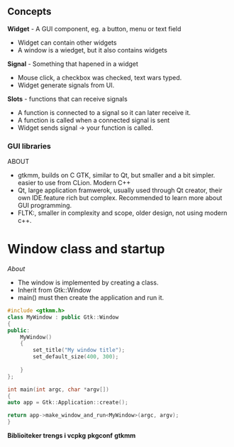 ## Concepts
**Widget** - A GUI component, eg. a button, menu or text field
- Widget can contain other widgets
- A window is a wiedget, but it also contains widgets

**Signal** - Something that hapened in a widget
- Mouse click, a checkbox was checked, text wars typed.
- Widget generate signals from UI.

**Slots** - functions that can receive signals
- A function is connected to a signal so it can later receive it.
- A function is called when a connected signal is sent
- Widget sends signal -> your function is called. 
### GUI libraries
ABOUT
- gtkmm, builds on C GTK, similar to Qt, but smaller and a bit simpler. easier to use from CLion. Modern C++
- Qt, large application framwerok, usually used through Qt creator, their own IDE.feature rich but complex. Recommended to learn more about GUI programming.
- FLTK:, smaller in complexity and scope, older design, not using modern c++.
# Window class and startup
*About*
- The window is implemented by creating a class.
- Inherit from Gtk::Window
- main() must then create the application and run it.
```cpp
#include <gtkmm.h>
class MyWindow : public Gtk::Window
{
public:
	MyWindow()
	{
		set_title("My window title");
		set_default_size(400, 300);
		
	}
};

int main(int argc, char *argv[])
{
auto app = Gtk::Application::create();

return app->make_window_and_run<MyWindow>(argc, argv);
}
```

**Biblioiteker trengs i vcpkg**
**pkgconf**
**gtkmm**